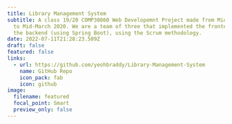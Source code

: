 ```yaml
---
title: Library Management System
subtitle: A class 19/20 COMP30860 Web Developemnt Project made from Mid-February
  to Mid-March 2020. We are a team of three that implemented the frontend and
  the backend (using Spring Boot), using the Scrum methodology.
date: 2022-07-11T21:28:23.509Z
draft: false
featured: false
links:
  - url: https://github.com/yeohbraddy/Library-Management-System
    name: GitHub Repo
    icon_pack: fab
    icon: github
image:
  filename: featured
  focal_point: Smart
  preview_only: false
---
```

